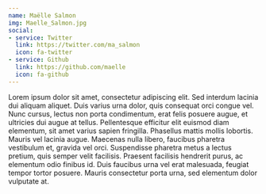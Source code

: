 ```yaml
---
name: Maëlle Salmon
img: Maelle_Salmon.jpg
social:
- service: Twitter
  link: https://twitter.com/ma_salmon
  icon: fa-twitter
- service: Github
  link: https://github.com/maelle
  icon: fa-github
---
```

Lorem ipsum dolor sit amet, consectetur adipiscing elit. Sed interdum lacinia dui aliquam aliquet. Duis varius urna dolor, quis consequat orci congue vel. Nunc cursus, lectus non porta condimentum, erat felis posuere augue, et ultricies dui augue at tellus. Pellentesque efficitur elit euismod diam elementum, sit amet varius sapien fringilla. Phasellus mattis mollis lobortis. Mauris vel lacinia augue. Maecenas nulla libero, faucibus pharetra vestibulum et, gravida vel orci. Suspendisse pharetra metus a lectus pretium, quis semper velit facilisis. Praesent facilisis hendrerit purus, ac elementum odio finibus id. Duis faucibus urna vel erat malesuada, feugiat tempor tortor posuere. Mauris consectetur porta urna, sed elementum dolor vulputate at.